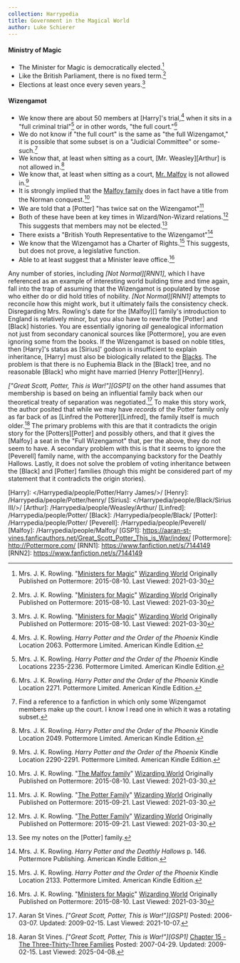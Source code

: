 ```yaml
---
collection: Harrypedia
title: Government in the Magical World
author: Luke Schierer
---
```


#### Ministry of Magic

- The Minister for Magic is democratically elected.[^210330-6]
- Like the British Parliament, there is no fixed term.[^210330-7]
- Elections at least once every seven years.[^210330-8]

[^210330-6]: 
    Mrs. J. K. Rowling.
    "[Ministers for Magic](https://www.wizardingworld.com/writing-by-jk-rowling/ministers-for-magic)"
    [Wizarding World](https://www.wizardingworld.com/) Originally Published on
    Pottermore: 2015-08-10. Last Viewed: 2021-03-30

[^210330-7]: 
    Mrs. J. K. Rowling.
    "[Ministers for Magic](https://www.wizardingworld.com/writing-by-jk-rowling/ministers-for-magic)"
    [Wizarding World](https://www.wizardingworld.com/) Originally Published on
    Pottermore: 2015-08-10. Last Viewed: 2021-03-30

[^210330-8]: 
    Mrs. J. K. Rowling.
    "[Ministers for Magic](https://www.wizardingworld.com/writing-by-jk-rowling/ministers-for-magic)"
    [Wizarding World](https://www.wizardingworld.com/) Originally Published on
    Pottermore: 2015-08-10. Last Viewed: 2021-03-30

#### Wizengamot

- We know there are about 50 members at [Harry]'s trial,[^210329-4] when it sits
  in a "full criminal trial"[^210329-6] or in other words, "the full
  court."[^210329-7]
- We do not know if "the full court" is the same as "the full Wizengamot," it is
  possible that some subset is on a "Judicial Committee" or
  some-such.[^210329-8]
- We know that, at least when sitting as a court, [Mr. Weasley][Arthur]
  is not allowed in.[^210329-9]
- We know that, at least when sitting as a court, [Mr. Malfoy] is not allowed
  in.[^210329-10]
- It is strongly implied that the [Malfoy family] does in fact have a title from
  the Norman conquest.[^210330-2]
- We are told that a [Potter] "has twice sat on the Wizengamot"[^210330-1]
- Both of these have been at key times in Wizard/Non-Wizard
  relations.[^210517-14] This suggests that members may not be
  elected.[^210517-15]
- There exists a "British Youth Representative to the Wizengamot"[^210329-11]
- We know that the Wizengamot has a Charter of Rights.[^210329-5] This
  suggests, but does not prove, a legislative function.
- Able to at least suggest that a Minister leave office.[^210330-9]

Any number of stories, including _[Not Normal][RNN1]_, which I have referenced
as an example of interesting world building time and time again, fall into the
trap of assuming that the Wizengamot is populated by those who either do or did
hold titles of nobility. _[Not Normal][RNN1]_ attempts to reconcile how this
might work, but it ultimately fails the consistency check. Disregarding Mrs.
Rowling's date for the [Malfoy][] family's introduction to England is
relatively minor, but you also have to rewrite the [Potter] and [Black]
histories. You are essentially ignoring _all_ genealogical information not
just from secondary canonical sources like [Pottermore], you are even ignoring
some from the books. If the Wizengamot is based on noble titles, then [Harry]'s
status as [Sirius]' godson is insufficient to explain inheritance, [Harry] must
also be biologically related to the [Blacks]. The problem is that there is no
Euphemia Black in the [Black] tree, and no reasonable [Black] who might have
married [Henry Potter][Henry].

[Malfoy Family]: /Harrypedia/people/Malfoy/
[Blacks]: /Harrypedia/people/Black/

_["Great Scott, Potter, This is War!"][GSP1]_ on the other hand assumes that
membership is based on being an influential family back when our theoretical
treaty of separation was negotiated.[^211007-1] To make this story work, the
author posited that while we may have _records_ of the Potter family only as far
back of as [Linfred the Potterer][Linfred], the family itself is much
older.[^211007-2] The primary problems with this are that it contradicts the
origin story for the [Potters][Potter] and possibly others, and that it gives the
[Malfoy] a seat in the "Full Wizengamot" that, per the above, they do not
seem to have. A secondary problem with this is that it seems to ignore the
[Peverell] family name, with the accompanying backstory for the Deathly
Hallows. Lastly, it does not solve the problem of voting inheritance between
the [Black] and [Potter] families (though this might be considered part of
my statement that it contradicts the origin stories).

[Mr. Malfoy]: </Harrypedia/people/Malfoy/Lucius Abraxas/>

[Harry]: </Harrypedia/people/Potter/Harry James/>/
[Henry]: /Harrypedia/people/Potter/henry/
[Sirius]: </Harrypedia/people/Black/Sirius III/>/
[Arthur]: /Harrypedia/people/Weasley/Arthur/
[Linfred]: /Harrypedia/people/Potter/
[Black]: /Harrypedia/people/Black/
[Potter]: /Harrypedia/people/Potter/
[Peverell]: /Harrypedia/people/Peverell/
[Malfoy]: /Harrypedia/people/Malfoy/
[GSP1]: https://aaran-st-vines.fanficauthors.net/Great_Scott_Potter_This_is_War/index/
[Pottermore]: http://Pottermore.com/
[RNN1]: https://www.fanfiction.net/s/7144149
[RNN2]: https://www.fanfiction.net/s/7144149

[^210517-15]: See my notes on the [Potter] family.

[^211007-1]: 
    Aaran St Vines.
    _["Great Scott, Potter, This is War!"][GSP1]_
    Posted: 2006-03-07. Updated: 2009-02-15. Last Viewed: 2021-10-07.

[^211007-2]: 
    Aaran St Vines.
    _["Great Scott, Potter, This is War!"][GSP1]_
    [Chapter 15 - The Three-Thirty-Three Families](https://aaran-st-vines.fanficauthors.net/Great_Scott_Potter_This_is_War/Chapter_Fifteen__The_ThreeThirtyThree_Families/)
    Posted: 2007-04-29. Updated: 2009-02-15. Last Viewed: 2025-04-08.

[^210329-11]: 
    Mrs. J. K. Rowling. _Harry Potter and the Deathly Hallows_
    p. 146. Pottermore Publishing. American Kindle Edition.

[^210329-4]: 
    Mrs. J. K. Rowling. _Harry Potter and the Order of the Phoenix_
    Kindle Location 2063. Pottermore Limited. American Kindle Edition.

[^210329-5]: 
    Mrs. J. K. Rowling. _Harry Potter and the Order of the Phoenix_
    Kindle Location 2133. Pottermore Limited. American Kindle Edition.

[^210329-6]: 
    Mrs. J. K. Rowling. _Harry Potter and the Order of the Phoenix_
    Kindle Locations 2235-2236. Pottermore Limited. American Kindle Edition.

[^210329-7]: 
    Mrs. J. K. Rowling. _Harry Potter and the Order of the Phoenix_
    Kindle Location 2271. Pottermore Limited. American Kindle Edition.

[^210329-8]: 
    Find a reference to a fanfiction in which only some Wizengamot
    members make up the court. I know I read one in which it was a rotating
    subset.

[^210329-9]: 
    Mrs. J. K. Rowling. _Harry Potter and the Order of the Phoenix_
    Kindle Location 2049. Pottermore Limited. American Kindle Edition.

[^210329-10]: 
    Mrs. J. K. Rowling. _Harry Potter and the Order of the Phoenix_
    Kindle Location 2290-2291. Pottermore Limited. American Kindle Edition.

[^210517-14]: 
    Mrs. J. K. Rowling.
    "[The Potter Family](https://www.wizardingworld.com/writing-by-jk-rowling/the-potter-family)"
    [Wizarding World](https://www.wizardingworld.com/) Originally Published on
    Pottermore: 2015-09-21. Last Viewed: 2021-03-30.

[^210330-1]: 
    Mrs. J. K. Rowling.
    "[The Potter Family](https://www.wizardingworld.com/writing-by-jk-rowling/the-potter-family)"
    [Wizarding World](https://www.wizardingworld.com/) Originally Published on
    Pottermore: 2015-09-21. Last Viewed: 2021-03-30.

[^210330-2]: 
    Mrs. J. K. Rowling.
    "[The Malfoy family](https://www.wizardingworld.com/writing-by-jk-rowling/the-malfoy-family)"
    [Wizarding World](https://www.wizardingworld.com/) Originally Published on
    Pottermore: 2015-08-10. Last Viewed: 2021-03-30.

[^210330-9]: 
    Mrs. J. K. Rowling.
    "[Ministers for Magic](https://www.wizardingworld.com/writing-by-jk-rowling/ministers-for-magic)"
    [Wizarding World](https://www.wizardingworld.com/) Originally Published on
    Pottermore: 2015-08-10. Last Viewed: 2021-03-30

